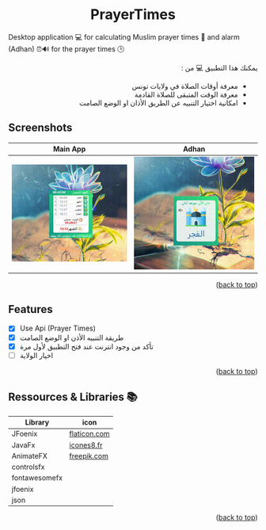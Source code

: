 <div id="top"></div>
<h1 align="center"> PrayerTimes </h1>

Desktop application 💻 for calculating Muslim prayer times 🕌 and alarm (Adhan) ⏰🔊 for the prayer times 🕒 <br />

<div align="right" dir="rtl">
يمكنك هذا التطبيق 💻 من :
  
- معرفة أوقات الصلاة في ولايات تونس 
- معرفة الوقت المتبقى للصلاة القادمة
- امكانية اختيار التنبيه عن الطريق الأذان او الوضع الصامت
</div>

## Screenshots
Main App           | Adhan
:---------------------:|:------------------:
![Main App - screenshot](screenshots/1.gif)  | ![Adhan - screenshot](screenshots/2.gif)

<p align="right">(<a href="#top">back to top</a>)</p>

## Features
* [x] Use Api (Prayer Times) 
* [x] طريقة التنبيه الأذن او الوضع الصامت
* [x] تأكد من وجود انترنت عند فتح التطبيق لأول مرة
* [ ] اخيار الولاية
<p align="right">(<a href="#top">back to top</a>)</p>

## Ressources & Libraries 📚

| Library | icon |
| ------ | ------ |
| JFoenix | [flaticon.com](flaticon.com) |
| JavaFx | [icones8.fr](icones8.fr) |
| AnimateFX | [freepik.com](freepik.com) |
| controlsfx | 
| fontawesomefx | 
| jfoenix | 
| json | 


<p align="right">(<a href="#top">back to top</a>)</p>
